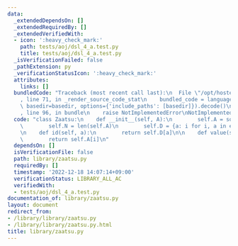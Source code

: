 ```yaml
---
data:
  _extendedDependsOn: []
  _extendedRequiredBy: []
  _extendedVerifiedWith:
  - icon: ':heavy_check_mark:'
    path: tests/aoj/dsl_4_a.test.py
    title: tests/aoj/dsl_4_a.test.py
  _isVerificationFailed: false
  _pathExtension: py
  _verificationStatusIcon: ':heavy_check_mark:'
  attributes:
    links: []
  bundledCode: "Traceback (most recent call last):\n  File \"/opt/hostedtoolcache/PyPy/3.7.13/x64/site-packages/onlinejudge_verify/documentation/build.py\"\
    , line 71, in _render_source_code_stat\n    bundled_code = language.bundle(stat.path,\
    \ basedir=basedir, options={'include_paths': [basedir]}).decode()\n  File \"/opt/hostedtoolcache/PyPy/3.7.13/x64/site-packages/onlinejudge_verify/languages/python.py\"\
    , line 96, in bundle\n    raise NotImplementedError\nNotImplementedError\n"
  code: "class Zaatsu:\n    def __init__(self, A):\n        self.A = sorted(set(A))\n\
    \        self.N = len(self.A)\n        self.D = {a: i for i, a in enumerate(self.A)}\n\
    \n    def id(self, a):\n        return self.D[a]\n\n    def value(self, i):\n\
    \        return self.A[i]\n"
  dependsOn: []
  isVerificationFile: false
  path: library/zaatsu.py
  requiredBy: []
  timestamp: '2022-12-18 14:07:14+09:00'
  verificationStatus: LIBRARY_ALL_AC
  verifiedWith:
  - tests/aoj/dsl_4_a.test.py
documentation_of: library/zaatsu.py
layout: document
redirect_from:
- /library/library/zaatsu.py
- /library/library/zaatsu.py.html
title: library/zaatsu.py
---
```

